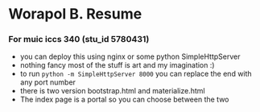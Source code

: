# Worapol B. Resume
### For muic iccs 340 (stu_id 5780431)

* you can deploy this using nginx or some python SimpleHttpServer
* nothing fancy most of the stuff is art and my imagination :)
* to run `python -m SimpleHttpServer 8000` you can replace the end with any port number
* there is two version bootstrap.html and materialize.html
* The index page is a portal so you can choose between the two 
